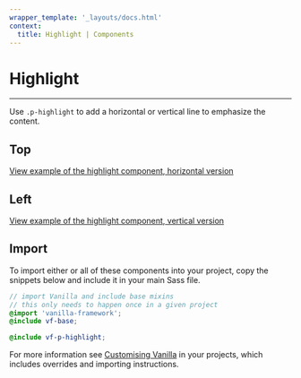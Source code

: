 ```yaml
---
wrapper_template: '_layouts/docs.html'
context:
  title: Highlight | Components
---
```


# Highlight

<hr>

Use `.p-highlight` to add a horizontal or vertical line to emphasize the content.

## Top

<div class="embedded-example"><a href="/docs/examples/patterns/highlight/top" class="js-example">
View example of the highlight component, horizontal version
</a></div>

## Left

<div class="embedded-example"><a href="/docs/examples/patterns/highlight/left" class="js-example">
View example of the highlight component, vertical version
</a></div>

## Import

To import either or all of these components into your project, copy the snippets below and include it in your main Sass file.

```scss
// import Vanilla and include base mixins
// this only needs to happen once in a given project
@import 'vanilla-framework';
@include vf-base;

@include vf-p-highlight;
```

For more information see [Customising Vanilla](/docs/customising-vanilla/) in your projects, which includes overrides and importing instructions.

